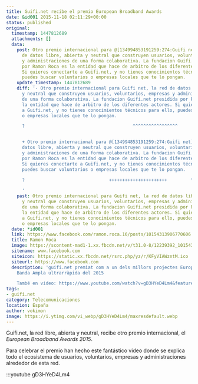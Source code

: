 ```yaml
---
title: Guifi.net recibe el premio European Broadband Awards
date: &id001 2015-11-18 02:11:29+00:00
status: published
original:
  timestamp: 1447812689
  attachments: []
  data:
    post: Otro premio internacional para @[134994853191259:274:Guifi net], la red
      de datos libre, abierta y neutral que construyen usuarios, voluntarios, empresas
      y administraciones de una forma colaborativa. La fundacion Guifi.net presidida
      por Ramon Roca es la entidad que hace de arbitro de los diferentes actores.
      Si quieres conectarte a Guifi.net, y no tienes conocimientos técnicos para ello,
      puedes buscar voluntarios o empresas locales que te lo pongan.
    update_timestamp: 1447812689
    diff: '- Otro premio internacional para Guifi net, la red de datos libre, abierta
      y neutral que construyen usuarios, voluntarios, empresas y administraciones
      de una forma colaborativa. La fundacion Guifi.net presidida por Ramon Roca es
      la entidad que hace de arbitro de los diferentes actores. Si quieres conectarte
      a Guifi.net, y no tienes conocimientos técnicos para ello, puedes buscar voluntarios
      o empresas locales que te lo pongan.

      ?                                         ^^^^^^^^^^^^^^^^^


      + Otro premio internacional para @[134994853191259:274:Guifi net], la red de
      datos libre, abierta y neutral que construyen usuarios, voluntarios, empresas
      y administraciones de una forma colaborativa. La fundacion Guifi.net presidida
      por Ramon Roca es la entidad que hace de arbitro de los diferentes actores.
      Si quieres conectarte a Guifi.net, y no tienes conocimientos técnicos para ello,
      puedes buscar voluntarios o empresas locales que te lo pongan.

      ?                                ++++++++++++++++++++++         ^^^^^^^^^^^^^^^^^^

      '
    past: Otro premio internacional para Guifi net, la red de datos libre, abierta
      y neutral que construyen usuarios, voluntarios, empresas y administraciones
      de una forma colaborativa. La fundacion Guifi.net presidida por Ramon Roca es
      la entidad que hace de arbitro de los diferentes actores. Si quieres conectarte
      a Guifi.net, y no tienes conocimientos técnicos para ello, puedes buscar voluntarios
      o empresas locales que te lo pongan.
  date: *id001
  link: https://www.facebook.com/ramon.roca.16/posts/10154313906770606
  title: Ramon Roca
  image: https://scontent-mad1-1.xx.fbcdn.net/v/t31.0-8/12239392_10154313899790606_8840557520524682094_o.jpg?_nc_cat=103&_nc_sid=8024bb&_nc_ohc=gOAvCbamYy4AX92REyy&_nc_ht=scontent-mad1-1.xx&oh=2be2d1e20b606e5e5b46cf272db00553&oe=5F57F825
  sitename: www.facebook.com
  siteicon: https://static.xx.fbcdn.net/rsrc.php/yz/r/KFyVIAWzntM.ico
  siteurl: https://www.facebook.com
  description: 'guifi.net premiat com a un dels millors projectes Europeus per la
    Banda Ampla ultrarràpida del 2015

    També en video: https://www.youtube.com/watch?v=gD3HYeD4Lm4&feature=youtu.be'
tags:
- guifi.net
category: Telecomunicaciones
location: España
author: vokimon
image: https://i.ytimg.com/vi_webp/gD3HYeD4Lm4/maxresdefault.webp
---
```


Guifi.net, la red libre, abierta y neutral,
recibe otro premio internacional, el _European Broadband Awards 2015_.

Para celebrar el premio han hecho este fantástico video
donde se explica todo el ecosistema de
usuarios, voluntarios, empresas y administraciones alrededor de esta red.

:::youtube gD3HYeD4Lm4

